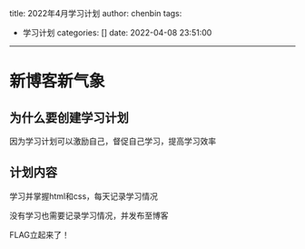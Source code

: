 title: 2022年4月学习计划
author: chenbin
tags:
  - 学习计划
categories: []
date: 2022-04-08 23:51:00
---
# 新博客新气象

## 为什么要创建学习计划

因为学习计划可以激励自己，督促自己学习，提高学习效率

## 计划内容

学习并掌握html和css，每天记录学习情况

没有学习也需要记录学习情况，并发布至博客

FLAG立起来了！